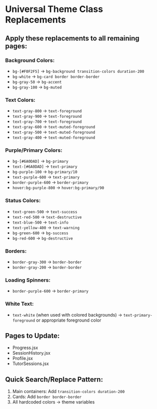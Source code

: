 # Universal Theme Class Replacements

## Apply these replacements to all remaining pages:

### Background Colors:
- `bg-[#F0F2F5]` → `bg-background transition-colors duration-200`
- `bg-white` → `bg-card border border-border`
- `bg-gray-50` → `bg-accent`
- `bg-gray-100` → `bg-muted`

### Text Colors:
- `text-gray-800` → `text-foreground`
- `text-gray-900` → `text-foreground`
- `text-gray-700` → `text-foreground`
- `text-gray-600` → `text-muted-foreground`
- `text-gray-500` → `text-muted-foreground`
- `text-gray-400` → `text-muted-foreground`

### Purple/Primary Colors:
- `bg-[#6A0DAD]` → `bg-primary`
- `text-[#6A0DAD]` → `text-primary`
- `bg-purple-100` → `bg-primary/10`
- `text-purple-600` → `text-primary`
- `border-purple-600` → `border-primary`
- `hover:bg-purple-800` → `hover:bg-primary/90`

### Status Colors:
- `text-green-500` → `text-success`
- `text-red-500` → `text-destructive`
- `text-blue-500` → `text-info`
- `text-yellow-400` → `text-warning`
- `bg-green-600` → `bg-success`
- `bg-red-600` → `bg-destructive`

### Borders:
- `border-gray-300` → `border-border`
- `border-gray-200` → `border-border`

### Loading Spinners:
- `border-purple-600` → `border-primary`

### White Text:
- `text-white` (when used with colored backgrounds) → `text-primary-foreground` or appropriate foreground color

## Pages to Update:
- Progress.jsx
- SessionHistory.jsx  
- Profile.jsx
- TutorSessions.jsx

## Quick Search/Replace Pattern:
1. Main containers: Add `transition-colors duration-200`
2. Cards: Add `border border-border`
3. All hardcoded colors → theme variables